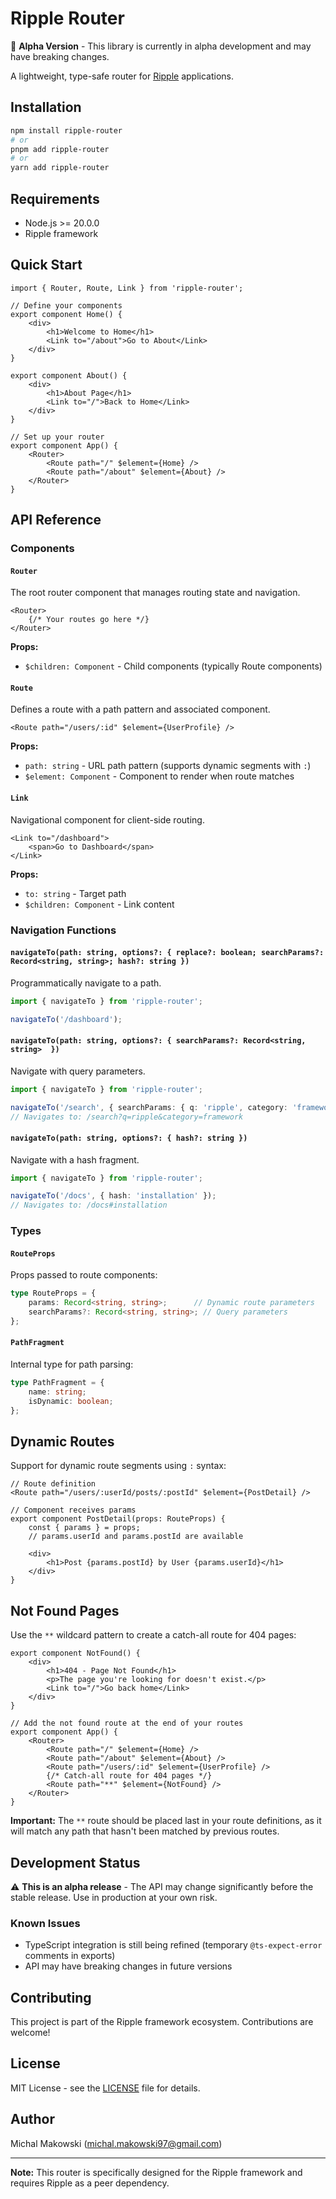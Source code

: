 # Ripple Router

🚧 **Alpha Version** - This library is currently in alpha development and may have breaking changes.

A lightweight, type-safe router for [Ripple](https://github.com/trueadm/ripple) applications.

## Installation

```bash
npm install ripple-router
# or
pnpm add ripple-router
# or
yarn add ripple-router
```

## Requirements

- Node.js >= 20.0.0
- Ripple framework

## Quick Start

```ripple
import { Router, Route, Link } from 'ripple-router';

// Define your components
export component Home() {
    <div>
        <h1>Welcome to Home</h1>
        <Link to="/about">Go to About</Link>
    </div>
}

export component About() {
    <div>
        <h1>About Page</h1>
        <Link to="/">Back to Home</Link>
    </div>
}

// Set up your router
export component App() {
    <Router>
        <Route path="/" $element={Home} />
        <Route path="/about" $element={About} />
    </Router>
}
```

## API Reference

### Components

#### `Router`

The root router component that manages routing state and navigation.

```ripple
<Router>
    {/* Your routes go here */}
</Router>
```

**Props:**
- `$children: Component` - Child components (typically Route components)

#### `Route`

Defines a route with a path pattern and associated component.

```ripple
<Route path="/users/:id" $element={UserProfile} />
```

**Props:**
- `path: string` - URL path pattern (supports dynamic segments with `:`)
- `$element: Component` - Component to render when route matches

#### `Link`

Navigational component for client-side routing.

```ripple
<Link to="/dashboard">
    <span>Go to Dashboard</span>
</Link>
```

**Props:**
- `to: string` - Target path
- `$children: Component` - Link content

### Navigation Functions

#### `navigateTo(path: string, options?: { replace?: boolean; searchParams?: Record<string, string>; hash?: string })`

Programmatically navigate to a path.

```typescript
import { navigateTo } from 'ripple-router';

navigateTo('/dashboard');
```

#### `navigateTo(path: string, options?: { searchParams?: Record<string, string>  })`

Navigate with query parameters.

```typescript
import { navigateTo } from 'ripple-router';

navigateTo('/search', { searchParams: { q: 'ripple', category: 'framework' } });
// Navigates to: /search?q=ripple&category=framework
```

#### `navigateTo(path: string, options?: { hash?: string })`

Navigate with a hash fragment.

```typescript
import { navigateTo } from 'ripple-router';

navigateTo('/docs', { hash: 'installation' });
// Navigates to: /docs#installation
```

### Types

#### `RouteProps`

Props passed to route components:

```typescript
type RouteProps = {
    params: Record<string, string>;      // Dynamic route parameters
    searchParams?: Record<string, string>; // Query parameters
};
```

#### `PathFragment`

Internal type for path parsing:

```typescript
type PathFragment = {
    name: string;
    isDynamic: boolean;
};
```

## Dynamic Routes

Support for dynamic route segments using `:` syntax:

```ripple
// Route definition
<Route path="/users/:userId/posts/:postId" $element={PostDetail} />

// Component receives params
export component PostDetail(props: RouteProps) {
    const { params } = props;
    // params.userId and params.postId are available
    
    <div>
        <h1>Post {params.postId} by User {params.userId}</h1>
    </div>
}
```

## Not Found Pages

Use the `**` wildcard pattern to create a catch-all route for 404 pages:

```ripple
export component NotFound() {
    <div>
        <h1>404 - Page Not Found</h1>
        <p>The page you're looking for doesn't exist.</p>
        <Link to="/">Go back home</Link>
    </div>
}

// Add the not found route at the end of your routes
export component App() {
    <Router>
        <Route path="/" $element={Home} />
        <Route path="/about" $element={About} />
        <Route path="/users/:id" $element={UserProfile} />
        {/* Catch-all route for 404 pages */}
        <Route path="**" $element={NotFound} />
    </Router>
}
```

**Important:** The `**` route should be placed last in your route definitions, as it will match any path that hasn't been matched by previous routes.

## Development Status

⚠️ **This is an alpha release** - The API may change significantly before the stable release. Use in production at your own risk.

### Known Issues

- TypeScript integration is still being refined (temporary `@ts-expect-error` comments in exports)
- API may have breaking changes in future versions

## Contributing

This project is part of the Ripple framework ecosystem. Contributions are welcome!

## License

MIT License - see the [LICENSE](LICENSE) file for details.

## Author

Michal Makowski (michal.makowski97@gmail.com)

---

**Note:** This router is specifically designed for the Ripple framework and requires Ripple as a peer dependency.